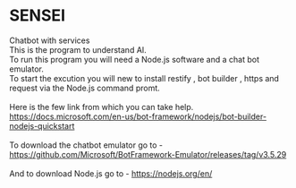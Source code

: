 # SENSEI
Chatbot with services<br>
This is the program to understand AI. <br> To run this program you will need a Node.js software and a chat bot emulator. <br>
To start the excution you will new to install restify , bot builder , https and request via the Node.js command promt. <br>
<br> Here is the few link from which you can take help. 
https://docs.microsoft.com/en-us/bot-framework/nodejs/bot-builder-nodejs-quickstart<br>
<br> To download the chatbot emulator go to - https://github.com/Microsoft/BotFramework-Emulator/releases/tag/v3.5.29 <br> 
<br> And to download Node.js go to - https://nodejs.org/en/
